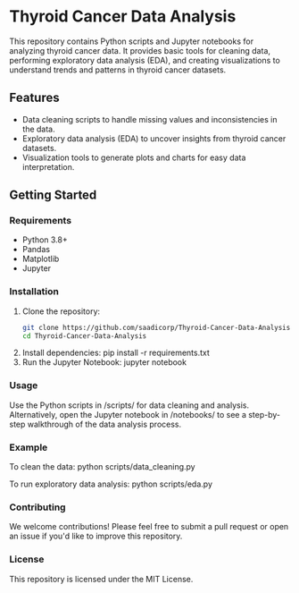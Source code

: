 # Thyroid Cancer Data Analysis

This repository contains Python scripts and Jupyter notebooks for analyzing thyroid cancer data. It provides basic tools for cleaning data, performing exploratory data analysis (EDA), and creating visualizations to understand trends and patterns in thyroid cancer datasets.

## Features
- Data cleaning scripts to handle missing values and inconsistencies in the data.
- Exploratory data analysis (EDA) to uncover insights from thyroid cancer datasets.
- Visualization tools to generate plots and charts for easy data interpretation.

## Getting Started

### Requirements
- Python 3.8+
- Pandas
- Matplotlib
- Jupyter

### Installation
1. Clone the repository:
   ```bash
   git clone https://github.com/saadicorp/Thyroid-Cancer-Data-Analysis.git
   cd Thyroid-Cancer-Data-Analysis
2. Install dependencies:
   pip install -r requirements.txt
3. Run the Jupyter Notebook:
   jupyter notebook
   
### Usage
   Use the Python scripts in /scripts/ for data cleaning and analysis.
   Alternatively, open the Jupyter notebook in /notebooks/ to see a step-by-step walkthrough of the data analysis process.
   
### Example
   To clean the data:
   python scripts/data_cleaning.py
   
   To run exploratory data analysis:
   python scripts/eda.py
   
### Contributing
   We welcome contributions! Please feel free to submit a pull request or open an issue if you'd like to improve this repository.
   
### License
   This repository is licensed under the MIT License.